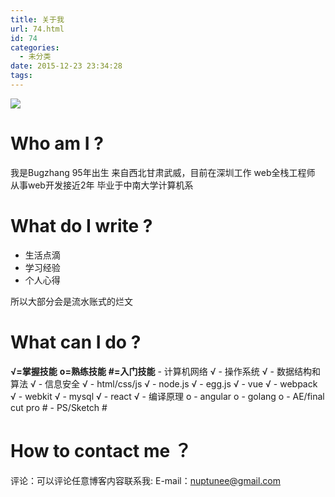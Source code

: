 ```yaml
---
title: 关于我
url: 74.html
id: 74
categories:
  - 未分类
date: 2015-12-23 23:34:28
tags:
---
```


![](http://7xqgks.com1.z0.glb.clouddn.com/head-0058.jpg)

Who am I ?
==========

我是Bugzhang 95年出生 来自西北甘肃武威，目前在深圳工作 web全栈工程师 从事web开发接近2年 毕业于中南大学计算机系

What do I write ?
=================

*   生活点滴
*   学习经验
*   个人心得

所以大部分会是流水账式的烂文

What can I do ?
===============

**√=掌握技能** **o=熟练技能** **#=入门技能** \- 计算机网络 √ \- 操作系统 √ \- 数据结构和算法 √ \- 信息安全 √ \- html/css/js √ - node.js √ - egg.js √ - vue √ - webpack √ - webkit √ - mysql √ - react √ - 编译原理 o - angular o - golang o - AE/final cut pro # - PS/Sketch #

How to contact me ？
===================

评论：可以评论任意博客内容联系我: E-mail：nuptunee@gmail.com